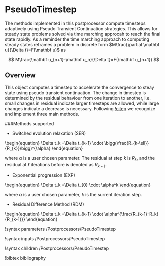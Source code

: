 # PseudoTimestep

The methods implemented in this postprocessor compute timesteps adaptively using Pseudo Transient Continuation strategies. This allows for steady state problems solved via time marching approcah to reach the final state rapidly.
As a reminder the time marching approach to computing steady states reframes a problem in discrete form $M\frac{\partial \mathbf u}{\Delta t}=F(\mathbf u)$ as

$$
M\frac{\mathbf u_{n+1}-\mathbf u_n}{\Delta t}=F(\mathbf u_{n+1})
$$

## Overview

This object computes a timestep to accelerate the convergence to steay state using pseudo transient continuation.
The change in timestep is determined by the residual behaviour from one iteration to another, i.e. small changes in  residual indicate larger timesteps are allowed, while large changes indicate a decrease is necessary.
Following [!citep](bucker2009evolution) we recognize and implement three main methods.


###Methods supported


- Switched evolution relaxation (SER)

\begin{equation}
\Delta t_k =\Delta t_{k-1} \cdot \bigg(\frac{R_{k-\ell}}{R_{k}}\bigg)^{\alpha}
\end{equation}

where $\alpha$ is a user chosen parameter. The residual at step $k$ is $R_k$, and the residual at $\ell$ iterations before is denoted as $R_{k-\ell}$.

- Exponential progression (EXP)

\begin{equation}
\Delta t_k =\Delta t_{0} \cdot \alpha^k
\end{equation}

where $\alpha$ is a user chosen parameter, $k$ is the surrent iteration step.

- Residual Difference Method (RDM)

\begin{equation}
\Delta t_k =\Delta t_{k-1} \cdot \alpha^{\frac{R_{k-1}-R_k}{R_{k-1}}}
\end{equation}

!syntax parameters /Postprocessors/PseudoTimestep

!syntax inputs /Postprocessors/PseudoTimestep

!syntax children /Postprocessors/PseudoTimestep

!bibtex bibliography